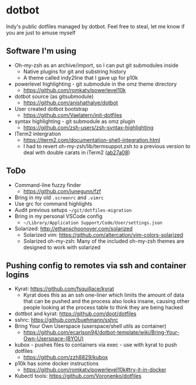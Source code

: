 # dotbot
Indy's public dotfiles managed by dotbot. Feel free to steal, let me know if you are just to amuse myself

## Software I'm using
 * Oh-my-zsh as an archive/import, so I can put git submodules inside
   * Native plugins for git and substring history
   * A theme called indy2line that I gave up for p10k
 * powerlevel highlighting - git submodule in the omz theme directory
    * https://github.com/romkatv/powerlevel10k
 * dotbot source (as gitsubmodule)
   * https://github.com/anishathalye/dotbot
 * User created dotbot bootstrap
   * https://github.com/Vaelatern/init-dotfiles
 * syntax highlighting - git submodule as omz plugin
   * https://github.com/zsh-users/zsh-syntax-highlighting
 * ITerm2 intergration
   * https://iterm2.com/documentation-shell-integration.html
   * I had to revert oh-my-zsh/lib/termsuppot.zsh to a previous version to deal with double carats
      in iTerm2 ([ab27a08](https://github.com/indythegeek/dotbot/commit/ab27a084262b4597e95bf0c1dad60dfec57cdba2))

## ToDo

 * Command-line fuzzy finder
   * https://github.com/junegunn/fzf
 * Bring in my old `.screenrc` and `.vimrc`
 * Use grc for command highlights
 * Audit previous setups `~/git/dotfiles-migration`
 * Bring in my personal VSCode config
   * `~/Library/Application Support/Code/User/settings.json`
 * Solarized: http://ethanschoonover.com/solarized
   * Solarized vim: https://github.com/altercation/vim-colors-solarized
   * Solarized oh-my-zsh: Many of the included oh-my-zsh themes are designed to work with solarized
  
## Pushing config to remotes via ssh and container logins
   * Kyrat: https://github.com/fsquillace/kyrat
     * Kyrat does this as an ssh one-liner which limits the amount of data that can be pushed
        and the process also looks insane, causing other people looking at the process table
        to think they are being hacked
   * dottbot and kyrat: https://github.com/doot/dotfiles
   * sshrc: https://github.com/buehmann/sshrc
   * Bring Your Own Userspace (userspace/shell utils as container)
     * https://github.com/ecarlson94/dotbot-template/wiki/Bring-Your-Own-Userspace-(BYOU)
   * kubox - pushes files to containers via exec - use with kyrat to push dotfiles
     * https://github.com/zzh8829/kubox
   * p10k has some docker instructions
     * https://github.com/romkatv/powerlevel10k#try-it-in-docker
   * Kubectl tools: https://github.com/Voronenko/dotfiles
